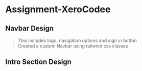 # Assignment-XeroCodee

## Navbar Design
> This includes logo, navigation options and sign in button  
> Created a custom Navbar using tailwind css classes
>

## Intro Section Design
>>
>>
>>